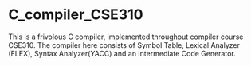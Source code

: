 # C_compiler_CSE310
This is a frivolous C compiler, implemented throughout compiler course CSE310. The compiler here consists of Symbol Table, Lexical Analyzer (FLEX), Syntax Analyzer(YACC) and an Intermediate Code Generator.
